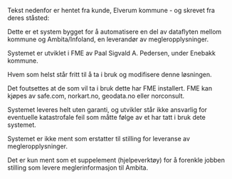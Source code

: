 Tekst nedenfor er hentet fra kunde, Elverum kommune - og skrevet fra deres ståsted:

Dette er et system bygget for å automatisere en del av dataflyten mellom kommune og Ambita/Infoland, en leverandør av megleropplysninger.

Systemet er utviklet i FME av Paal Sigvald A. Pedersen, under Enebakk kommune.

Hvem som helst står fritt til å ta i bruk og modifisere denne løsningen.

Det foutsettes at de som vil ta i bruk dette har FME installert. FME kan kjøpes av safe.com, norkart.no, geodata.no eller norconsult.

Systemet leveres helt uten garanti, og utvikler står ikke ansvarlig for eventuelle katastrofale feil som måtte følge av et har tatt i bruk dete systemet.

Systemet er ikke ment som erstatter til stilling for leveranse av megleropplysninger.

Det er kun ment som et suppelement (hjelpeverktøy) for å forenkle jobben stilling som levere meglerinformasjon til Ambita.

